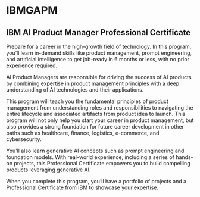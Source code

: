 # IBMGAPM
## IBM AI Product Manager Professional Certificate

Prepare for a career in the high-growth field of technology. In this program, you’ll learn in-demand skills like product management, prompt engineering, and artificial intelligence to get job-ready in 6 months or less, with no prior experience required.

AI Product Managers are responsible for driving the success of AI products by combining expertise in product management principles with a deep understanding of AI technologies and their applications.

This program will teach you the fundamental principles of product management from understanding roles and responsibilities to navigating the entire lifecycle and associated artifacts from product idea to launch. This program will not only help you start your career in product management, but also provides a strong foundation for future career development in other paths such as healthcare, finance, logistics, e-commerce, and cybersecurity.

You’ll also learn generative AI concepts such as prompt engineering and foundation models. With real-world experience, including a series of hands-on projects, this Professional Certificate empowers you to build compelling products leveraging generative AI. 

When you complete this program, you’ll have a portfolio of projects and a Professional Certificate from IBM to showcase your expertise.

